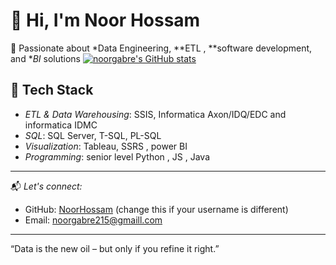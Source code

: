 # 👋 Hi, I'm Noor Hossam

🚀 Passionate about *Data Engineering, **ETL , **software development, and **BI* solutions
[![noorgabre's GitHub stats](https://github-readme-stats.vercel.app/api?username=noor1gabre)](https://github.com/noor1gabre/github-readme-stats)
## 🧰 Tech Stack

- *ETL & Data Warehousing*: SSIS, Informatica Axon/IDQ/EDC and informatica IDMC
- *SQL*: SQL Server, T-SQL, PL-SQL
- *Visualization*: Tableau, SSRS , power BI
- *Programming*: senior level Python , JS , Java

---

📬 *Let's connect:*
- GitHub: [NoorHossam](https://github.com/NoorHossam) (change this if your username is different)
- Email: noorgabre215@gmaill.com

---

“Data is the new oil – but only if you refine it right.”

